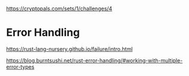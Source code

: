 https://cryptopals.com/sets/1/challenges/4

# Error Handling

https://rust-lang-nursery.github.io/failure/intro.html

https://blog.burntsushi.net/rust-error-handling/#working-with-multiple-error-types
